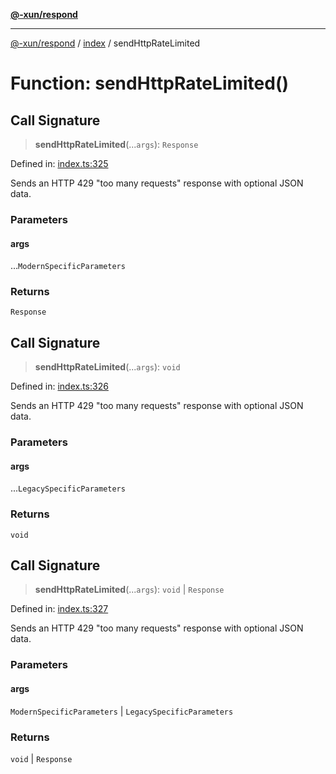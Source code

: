 [**@-xun/respond**](../../README.md)

***

[@-xun/respond](../../README.md) / [index](../README.md) / sendHttpRateLimited

# Function: sendHttpRateLimited()

## Call Signature

> **sendHttpRateLimited**(...`args`): `Response`

Defined in: [index.ts:325](https://github.com/Xunnamius/api-utils/blob/2380af8d9957fce028eee89fa329ac3c196b60c1/packages/respond/src/index.ts#L325)

Sends an HTTP 429 "too many requests" response with optional JSON data.

### Parameters

#### args

...`ModernSpecificParameters`

### Returns

`Response`

## Call Signature

> **sendHttpRateLimited**(...`args`): `void`

Defined in: [index.ts:326](https://github.com/Xunnamius/api-utils/blob/2380af8d9957fce028eee89fa329ac3c196b60c1/packages/respond/src/index.ts#L326)

Sends an HTTP 429 "too many requests" response with optional JSON data.

### Parameters

#### args

...`LegacySpecificParameters`

### Returns

`void`

## Call Signature

> **sendHttpRateLimited**(...`args`): `void` \| `Response`

Defined in: [index.ts:327](https://github.com/Xunnamius/api-utils/blob/2380af8d9957fce028eee89fa329ac3c196b60c1/packages/respond/src/index.ts#L327)

Sends an HTTP 429 "too many requests" response with optional JSON data.

### Parameters

#### args

`ModernSpecificParameters` | `LegacySpecificParameters`

### Returns

`void` \| `Response`
